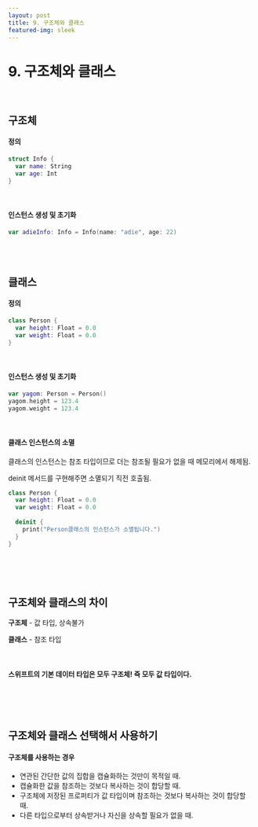 ```yaml
---
layout: post
title: 9. 구조체와 클래스
featured-img: sleek
---
```

# 9. 구조체와 클래스

<br>

## 구조체

#### 정의

```swift
struct Info {
  var name: String
  var age: Int
}
```

<br>

#### 인스턴스 생성 및 초기화

```swift
var adieInfo: Info = Info(name: "adie", age: 22)
```

<br>

<br>

## 클래스

#### 정의

```swift
class Person {
  var height: Float = 0.0
  var weight: Float = 0.0
}
```

<br>

#### 인스턴스 생성 및 초기화

```swift
var yagom: Person = Person()
yagom.height = 123.4
yagom.weight = 123.4
```

<br>

#### 클래스 인스턴스의 소멸

클래스의 인스턴스는 참조 타입이므로 더는 참조될 필요가 없을 때 메모리에서 해제됨.

deinit 메서드를 구현해주면 소멸되기 직전 호출됨.

```swift
class Person {
  var height: Float = 0.0
  var weight: Float = 0.0
  
  deinit {
    print("Person클래스의 인스턴스가 소멸됩니다.")
  }
}
```
<br>
<br>
<br>

## 구조체와 클래스의 차이

**구조체** - 값 타입, 상속불가

**클래스** - 참조 타입

<br>

#### 스위프트의 기본 데이터 타입은 모두 구조체! 즉 모두 값 타입이다.

<br>

<br>

<br>

## 구조체와 클래스 선택해서 사용하기

#### 구조체를 사용하는 경우

- 연관된 간단한 값의 집합을 캡슐화하는 것만이 목적일 때.
- 캡슐화한 값을 참조하는 것보다 복사하는 것이 합당할 때.
- 구조체에 저장된 프로퍼티가 값 타입이며 참조하는 것보다 복사하는 것이 합당할 때.
- 다른 타입으로부터 상속받거나 자신을 상속할 필요가 없을 때.



